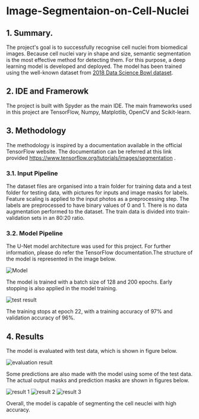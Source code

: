 # Image-Segmentaion-on-Cell-Nuclei

## 1. Summary.
The project's goal is to successfully recognise cell nuclei from biomedical images. Because cell nuclei vary in shape and size, semantic segmentation is the most effective method for detecting them. For this purpose, a deep learning model is developed and deployed. The model has been trained using the well-known dataset from [2018 Data Science Bowl dataset](https://www.kaggle.com/c/data-science-bowl-2018).

## 2. IDE and Framerowk
The project is built with Spyder as the main IDE. The main frameworks used in this project are TensorFlow, Numpy, Matplotlib, OpenCV and Scikit-learn.

## 3. Methodology
The methodology is inspired by a documentation available in the official TensorFlow website. The documentation can be referred at this link provided https://www.tensorflow.org/tutorials/images/segmentation .

### 3.1. Input Pipeline
The dataset files are organised into a train folder for training data and a test folder for testing data, with pictures for inputs and image masks for labels. Feature scaling is applied to the input photos as a preprocessing step. The labels are preprocessed to have binary values of 0 and 1. There is no data augmentation performed to the dataset. The train data is divided into train-validation sets in an 80:20 ratio.

### 3.2. Model Pipeline
The U-Net model architecture was used for this project. For further information, please do refer the TensorFlow documentation.The structure of the model is represented in the image below.

![Model](https://user-images.githubusercontent.com/108482217/176983701-2c7c9419-f0bb-4ecc-ab76-84561d62f1bd.png)

The model is trained with a batch size of 128 and 200 epochs. Early stopping is also applied in the model training. 

![test result](https://user-images.githubusercontent.com/108482217/176983715-5bd67d2f-02a1-4128-871f-eb2c0ccf37c8.jpg)

The training stops at epoch 22, with a training accuracy of 97% and validation accuracy of 96%. 

## 4. Results
The model is evaluated with test data, which is shown in figure below.

![evaluation result](https://user-images.githubusercontent.com/108482217/176983727-26a726d5-e921-4ab0-af4d-1dfe7f368c4b.jpg)

Some predictions are also made with the model using some of the test data. The actual output masks and prediction masks are shown in figures below.

![result 1](https://user-images.githubusercontent.com/108482217/176983737-ae87a320-9d38-472d-b874-e4fa8351513e.png)
![result 2](https://user-images.githubusercontent.com/108482217/176983739-43e05a78-e885-433c-a3cf-2995632ba0ed.png)
![result 3](https://user-images.githubusercontent.com/108482217/176983740-b5b02e08-a284-4105-acb2-89c08bff31ea.png)

Overall, the model is capable of segmenting the cell neuclei with high accuracy.
